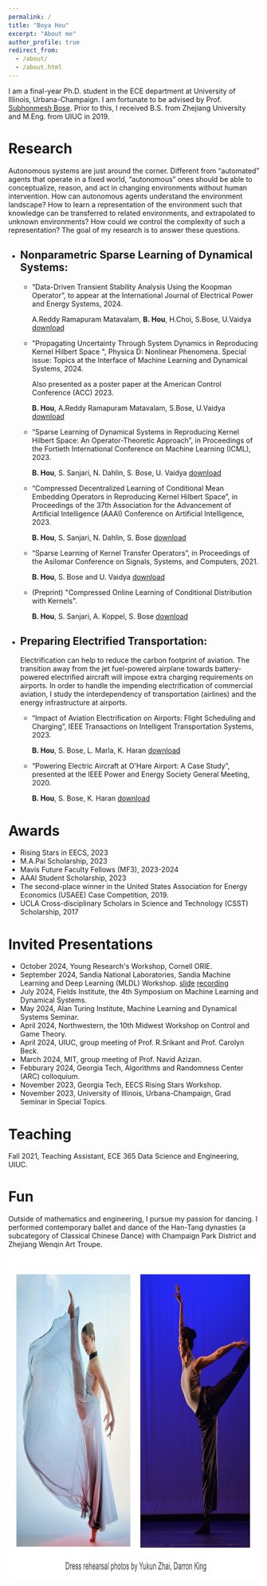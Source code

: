 ```yaml
---
permalink: /
title: "Boya Hou"
excerpt: "About me"
author_profile: true
redirect_from: 
  - /about/
  - /about.html
---
```



I am a final-year Ph.D. student in the ECE department at University of Illinois, Urbana-Champaign. I am fortunate to be advised by Prof. [Subhonmesh Bose](http://boses.ece.illinois.edu/). Prior to this, I received B.S. from Zhejiang University and M.Eng. from UIUC in 2019. 


# Research

Autonomous systems are just around the corner. Different from “automated” agents that operate in a fixed world, “autonomous” ones should be able to conceptualize, reason, and act in changing environments without human intervention. How can autonomous agents understand the environment landscape? How to learn a representation of the environment such that knowledge can be transferred to related environments, and extrapolated to unknown environments? How could we control the complexity of such a representation? The goal of my research is to answer these questions. 

- ## Nonparametric Sparse Learning of Dynamical Systems:

  - “Data-Driven Transient Stability Analysis Using the Koopman Operator”, to appear at the International Journal of Electrical Power and Energy Systems, 2024.

     A.Reddy Ramapuram Matavalam, **B. Hou**, H.Choi, S.Bose, U.Vaidya  [download](https://papers.ssrn.com/sol3/papers.cfm?abstract_id=4805006)

  - "Propagating Uncertainty Through System Dynamics in Reproducing Kernel Hilbert Space ", Physica D: Nonlinear Phenomena. Special issue: Topics at the Interface of Machine Learning and Dynamical Systems, 2024.
 
     Also presented as a poster paper at the American Control Conference (ACC) 2023.

     **B. Hou**, A.Reddy Ramapuram Matavalam, S.Bose, U.Vaidya [download](https://doi.org/10.1016/j.physd.2024.134168)
 
  - “Sparse Learning of Dynamical Systems in Reproducing Kernel Hilbert Space: An Operator-Theoretic Approach”, in Proceedings of the Fortieth International Conference on Machine Learning (ICML), 2023. 

     **B. Hou**, S. Sanjari, N. Dahlin, S. Bose, U. Vaidya  [download](https://proceedings.mlr.press/v202/hou23c.html)

  - “Compressed Decentralized Learning of Conditional Mean Embedding Operators in Reproducing Kernel Hilbert Space”, in Proceedings of the 37th Association for the Advancement of Artificial Intelligence (AAAI) Conference on Artificial Intelligence, 2023. 

     **B. Hou**, S. Sanjari, N. Dahlin, S. Bose [download](https://ojs.aaai.org/index.php/AAAI/article/view/25956) 
    
  - “Sparse Learning of Kernel Transfer Operators”, in Proceedings of the Asilomar Conference on Signals, Systems, and Computers, 2021. 

     **B. Hou**, S. Bose and U. Vaidya [download](https://ieeexplore.ieee.org/abstract/document/9723412)
 
  - (Preprint) "Compressed Online Learning of Conditional Distribution with Kernels". 

      **B. Hou**, S. Sanjari, A. Koppel, S. Bose [download](https://arxiv.org/abs/2405.07432)

- ## Preparing Electrified Transportation:
   Electrification can help to reduce the carbon footprint of aviation. The transition away from the jet fuel-powered airplane towards battery-powered electrified aircraft will impose extra charging requirements on airports. In order to handle the impending electrification of commercial aviation, I study the interdependency of transportation (airlines) and the energy infrastructure at airports.

  - “Impact of Aviation Electrification on Airports: Flight Scheduling and Charging”, IEEE Transactions on Intelligent Transportation Systems, 2023.

     **B. Hou**, S. Bose, L. Marla, K. Haran [download](https://ieeexplore.ieee.org/stamp/stamp.jsp?arnumber=10296862)
    

  - “Powering Electric Aircraft at O'Hare Airport: A Case Study”, presented at the IEEE Power and Energy Society General Meeting, 2020.

     **B. Hou**, S. Bose, K. Haran [download](https://ieeexplore.ieee.org/abstract/document/9281871)
   

# Awards
- Rising Stars in EECS, 2023
- M.A.Pai Scholarship, 2023
-	Mavis Future Faculty Fellows (MF3), 2023-2024
- AAAI Student Scholarship, 2023
- The second-place winner in the United States Association for Energy Economics (USAEE) Case Competition, 2019.
- UCLA Cross-disciplinary Scholars in Science and Technology (CSST) Scholarship, 2017

# Invited Presentations
- October 2024, Young Research's Workshop, Cornell ORIE. 
- September 2024, Sandia National Laboratories, Sandia Machine Learning and Deep Learning (MLDL) Workshop. [slide](../assets/sandia.pdf) [recording](../assets/MLDL_Boya.mp4)
- July 2024, Fields Institute, the 4th Symposium on Machine Learning and Dynamical Systems.
- May 2024, Alan Turing Institute, Machine Learning and Dynamical Systems Seminar.
- April 2024, Northwestern, the 10th Midwest Workshop on Control and Game Theory.
- April 2024, UIUC, group meeting of Prof. R.Srikant and Prof. Carolyn Beck.
- March 2024, MIT, group meeting of Prof. Navid Azizan.          				
- Febburary 2024, Georgia Tech, Algorithms and Randomness Center (ARC) colloquium. 
- November 2023, Georgia Tech, EECS Rising Stars Workshop.
- November 2023, University of Illinois, Urbana-Champaign, Grad Seminar in Special Topics.


# Teaching
Fall 2021, Teaching Assistant, ECE 365 Data Science and Engineering, UIUC.

# Fun
Outside of mathematics and engineering, I pursue my passion for dancing. I performed contemporary ballet and dance of the Han-Tang dynasties (a subcategory of Classical Chinese Dance) with Champaign Park District and Zhejiang Wenqin Art Troupe. 

<img src="../assets/dance.jpeg" title="Photo by Darren King." width="650" height="650"  >






